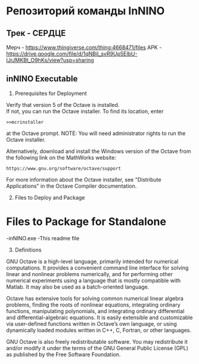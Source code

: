 # Репозиторий команды InNINO
## Трек - СЕРДЦЕ
Мерч - https://www.thingiverse.com/thing:4668471/files
APK - https://drive.google.com/file/d/1qNBiI_svR9Up5EIbU-lJrJMKBt_O9hKs/view?usp=sharing

## inNINO Executable
1. Prerequisites for Deployment 

Verify that version 5 of the Octave is installed.   
If not, you can run the Octave installer.
To find its location, enter
  
    >>mcrinstaller
      
at the Octave prompt.
NOTE: You will need administrator rights to run the Octave installer. 

Alternatively, download and install the Windows version of the Octave from the following link on the MathWorks website:

    https://www.gnu.org/software/octave/support
   
For more information about the Octave installer, see "Distribute Applications" in the Octave Compiler documentation.

2. Files to Deploy and Package

Files to Package for Standalone 
================================
-inNINO.exe
-This readme file 

3. Definitions

GNU Octave is a high-level language, primarily intended for numerical computations. It provides a convenient command line interface for solving linear and nonlinear problems numerically, and for performing other numerical experiments using a language that is mostly compatible with Matlab. It may also be used as a batch-oriented language.

Octave has extensive tools for solving common numerical linear algebra problems, finding the roots of nonlinear equations, integrating ordinary functions, manipulating polynomials, and integrating ordinary differential and differential-algebraic equations. It is easily extensible and customizable via user-defined functions written in Octave’s own language, or using dynamically loaded modules written in C++, C, Fortran, or other languages.

GNU Octave is also freely redistributable software. You may redistribute it and/or modify it under the terms of the GNU General Public License (GPL) as published by the Free Software Foundation.

